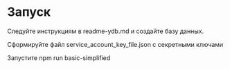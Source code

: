# Запуск

Следуйте инструкциям в readme-ydb.md и создайте базу данных.

Сформируйте файл service_account_key_file.json c секретными ключами

Запустите npm run basic-simplified
